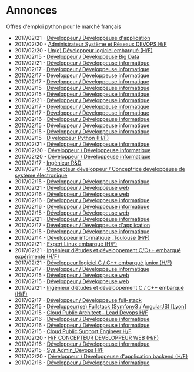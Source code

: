 # Annonces

Offres d'emploi python pour le marché français

* 2017/02/21 - [Développeur / Développeuse d'application](http://www.pyjobs.fr/jobs/details/4967/developpeur-developpeuse-dapplication "Développeur / Développeuse d'application")
* 2017/02/20 - [Administrateur Système et Réseaux DEVOPS H/F](http://www.pyjobs.fr/jobs/details/4960/administrateur-systeme-et-reseaux-devops-h-f "Administrateur Système et Réseaux DEVOPS H/F")
* 2017/02/20 - [Un(e) Développeur logiciel embarqué (H/F)](http://www.pyjobs.fr/jobs/details/4961/un-e-developpeur-logiciel-embarque-h-f "Un(e) Développeur logiciel embarqué (H/F)")
* 2017/02/15 - [Développeur / Développeuse Big Data](http://www.pyjobs.fr/jobs/details/4938/developpeur-developpeuse-big-data "Développeur / Développeuse Big Data")
* 2017/02/21 - [Développeur / Développeuse informatique](http://www.pyjobs.fr/jobs/details/4978/developpeur-developpeuse-informatique "Développeur / Développeuse informatique")
* 2017/02/17 - [Développeur / Développeuse informatique](http://www.pyjobs.fr/jobs/details/4955/developpeur-developpeuse-informatique "Développeur / Développeuse informatique")
* 2017/02/17 - [Développeur / Développeuse informatique](http://www.pyjobs.fr/jobs/details/4952/developpeur-developpeuse-informatique "Développeur / Développeuse informatique")
* 2017/02/17 - [Développeur / Développeuse informatique](http://www.pyjobs.fr/jobs/details/4953/developpeur-developpeuse-informatique "Développeur / Développeuse informatique")
* 2017/02/15 - [Développeur / Développeuse informatique](http://www.pyjobs.fr/jobs/details/4933/developpeur-developpeuse-informatique "Développeur / Développeuse informatique")
* 2017/02/15 - [Développeur / Développeuse informatique](http://www.pyjobs.fr/jobs/details/4937/developpeur-developpeuse-informatique "Développeur / Développeuse informatique")
* 2017/02/21 - [Développeur / Développeuse informatique](http://www.pyjobs.fr/jobs/details/4977/developpeur-developpeuse-informatique "Développeur / Développeuse informatique")
* 2017/02/17 - [Développeur / Développeuse informatique](http://www.pyjobs.fr/jobs/details/4954/developpeur-developpeuse-informatique "Développeur / Développeuse informatique")
* 2017/02/17 - [Développeur / Développeuse informatique](http://www.pyjobs.fr/jobs/details/4951/developpeur-developpeuse-informatique "Développeur / Développeuse informatique")
* 2017/02/16 - [Développeur / Développeuse informatique](http://www.pyjobs.fr/jobs/details/4945/developpeur-developpeuse-informatique "Développeur / Développeuse informatique")
* 2017/02/15 - [Développeur / Développeuse informatique](http://www.pyjobs.fr/jobs/details/4934/developpeur-developpeuse-informatique "Développeur / Développeuse informatique")
* 2017/02/15 - [Développeur / Développeuse informatique](http://www.pyjobs.fr/jobs/details/4936/developpeur-developpeuse-informatique "Développeur / Développeuse informatique")
* 2017/02/15 - [D veloppeur Python (H/F)](http://www.pyjobs.fr/jobs/details/4932/d-veloppeur-python-h-f "D veloppeur Python (H/F)")
* 2017/02/21 - [Développeur / Développeuse informatique](http://www.pyjobs.fr/jobs/details/4976/developpeur-developpeuse-informatique "Développeur / Développeuse informatique")
* 2017/02/20 - [Développeur / Développeuse informatique](http://www.pyjobs.fr/jobs/details/4966/developpeur-developpeuse-informatique "Développeur / Développeuse informatique")
* 2017/02/20 - [Développeur / Développeuse informatique](http://www.pyjobs.fr/jobs/details/4965/developpeur-developpeuse-informatique "Développeur / Développeuse informatique")
* 2017/02/17 - [Ingénieur R&D](http://www.pyjobs.fr/jobs/details/4958/ingenieur-r-d "Ingénieur R&D")
* 2017/02/17 - [Concepteur développeur / Conceptrice développeuse de système électronique](http://www.pyjobs.fr/jobs/details/4959/concepteur-developpeur-conceptrice-developpeuse-de-systeme-electronique "Concepteur développeur / Conceptrice développeuse de système électronique")
* 2017/02/15 - [Développeur / Développeuse informatique](http://www.pyjobs.fr/jobs/details/4935/developpeur-developpeuse-informatique "Développeur / Développeuse informatique")
* 2017/02/21 - [Développeur / Développeuse web](http://www.pyjobs.fr/jobs/details/4975/developpeur-developpeuse-web "Développeur / Développeuse web")
* 2017/02/16 - [Développeur / Développeuse web](http://www.pyjobs.fr/jobs/details/4950/developpeur-developpeuse-web "Développeur / Développeuse web")
* 2017/02/16 - [Développeur / Développeuse informatique](http://www.pyjobs.fr/jobs/details/4943/developpeur-developpeuse-informatique "Développeur / Développeuse informatique")
* 2017/02/16 - [Développeur / Développeuse informatique](http://www.pyjobs.fr/jobs/details/4944/developpeur-developpeuse-informatique "Développeur / Développeuse informatique")
* 2017/02/15 - [Développeur / Développeuse web](http://www.pyjobs.fr/jobs/details/4930/developpeur-developpeuse-web "Développeur / Développeuse web")
* 2017/02/21 - [Développeur / Développeuse informatique](http://www.pyjobs.fr/jobs/details/4974/developpeur-developpeuse-informatique "Développeur / Développeuse informatique")
* 2017/02/17 - [Développeur / Développeuse d'application](http://www.pyjobs.fr/jobs/details/4957/developpeur-developpeuse-dapplication "Développeur / Développeuse d'application")
* 2017/02/15 - [Développeur / Développeuse informatique](http://www.pyjobs.fr/jobs/details/4931/developpeur-developpeuse-informatique "Développeur / Développeuse informatique")
* 2017/02/14 - [Développeur informatique _Toulouse (H/F)](http://www.pyjobs.fr/jobs/details/4921/developpeur-informatique-toulouse-h-f "Développeur informatique _Toulouse (H/F)")
* 2017/02/21 - [Expert Linux embarqué (H/F)](http://www.pyjobs.fr/jobs/details/4972/expert-linux-embarque-h-f "Expert Linux embarqué (H/F)")
* 2017/02/21 - [Ingénieur d’études et développement C/C++ embarqué expérimenté (H/F)](http://www.pyjobs.fr/jobs/details/4973/ingenieur-detudes-et-developpement-c-c-embarque-experimente-h-f "Ingénieur d’études et développement C/C++ embarqué expérimenté (H/F)")
* 2017/02/21 - [Développeur logiciel C / C++ embarqué junior (H/F)](http://www.pyjobs.fr/jobs/details/4971/developpeur-logiciel-c-c-embarque-junior-h-f "Développeur logiciel C / C++ embarqué junior (H/F)")
* 2017/02/17 - [Développeur / Développeuse informatique](http://www.pyjobs.fr/jobs/details/4956/developpeur-developpeuse-informatique "Développeur / Développeuse informatique")
* 2017/02/15 - [Développeur / Développeuse web](http://www.pyjobs.fr/jobs/details/4928/developpeur-developpeuse-web "Développeur / Développeuse web")
* 2017/02/15 - [Développeur / Développeuse web](http://www.pyjobs.fr/jobs/details/4929/developpeur-developpeuse-web "Développeur / Développeuse web")
* 2017/02/21 - [Ingénieur d’études et développement C / C++ embarqué (H/F)](http://www.pyjobs.fr/jobs/details/4970/ingenieur-detudes-et-developpement-c-c-embarque-h-f "Ingénieur d’études et développement C / C++ embarqué (H/F)")
* 2017/02/17 - [Développeur / Développeuse full-stack](http://www.pyjobs.fr/jobs/details/4964/developpeur-developpeuse-full-stack "Développeur / Développeuse full-stack")
* 2017/02/15 - [Développeur(se) Fullstack (Symfony3 / AngularJS) [Lyon]](http://www.pyjobs.fr/jobs/details/4942/developpeur-se-fullstack-symfony3-angularjs-lyon "Développeur(se) Fullstack (Symfony3 / AngularJS) [Lyon]")
* 2017/02/15 - [Cloud Public Architect - Lead Devops H/F](http://www.pyjobs.fr/jobs/details/4940/cloud-public-architect-lead-devops-h-f "Cloud Public Architect - Lead Devops H/F")
* 2017/02/16 - [Développeur / Développeuse informatique](http://www.pyjobs.fr/jobs/details/4948/developpeur-developpeuse-informatique "Développeur / Développeuse informatique")
* 2017/02/16 - [Développeur / Développeuse informatique](http://www.pyjobs.fr/jobs/details/4947/developpeur-developpeuse-informatique "Développeur / Développeuse informatique")
* 2017/02/15 - [Cloud Public Support Engineer H/F](http://www.pyjobs.fr/jobs/details/4941/cloud-public-support-engineer-h-f "Cloud Public Support Engineer H/F")
* 2017/02/20 - [H/F CONCEPTEUR DEVELOPPEUR WEB (H/F)](http://www.pyjobs.fr/jobs/details/4963/h-f-concepteur-developpeur-web-h-f "H/F CONCEPTEUR DEVELOPPEUR WEB (H/F)")
* 2017/02/16 - [Développeur / Développeuse informatique](http://www.pyjobs.fr/jobs/details/4949/developpeur-developpeuse-informatique "Développeur / Développeuse informatique")
* 2017/02/15 - [Sys Admin_Devops H/F](http://www.pyjobs.fr/jobs/details/4939/sys-admin-devops-h-f "Sys Admin_Devops H/F")
* 2017/02/20 - [Développeur / Développeuse d'application backend (H/F)](http://www.pyjobs.fr/jobs/details/4962/developpeur-developpeuse-dapplication-backend-h-f "Développeur / Développeuse d'application backend (H/F)")
* 2017/02/16 - [Développeur / Développeuse informatique](http://www.pyjobs.fr/jobs/details/4946/developpeur-developpeuse-informatique "Développeur / Développeuse informatique")

